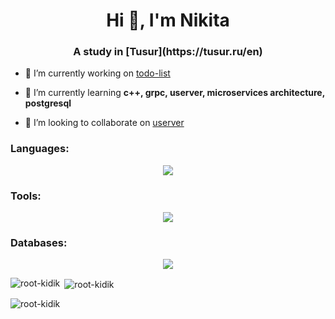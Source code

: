<h1 align="center">Hi 👋, I'm Nikita</h1>
<h3 align="center">A study in [Tusur](https://tusur.ru/en)</h3>

- 🔭 I’m currently working on [todo-list](https://github.com/root-kidik/todo-list)

- 🌱 I’m currently learning **c++, grpc, userver, microservices architecture, postgresql**

- 👯 I’m looking to collaborate on [userver](https://github.com/userver-framework/userver)

<h3 align="left">Languages:</h3>
<p align="center">
  <a href="https://skillicons.dev">
    <img src="https://skillicons.dev/icons?i=cpp,bash,py,js" />
  </a>
</p>

<h3 align="left">Tools:</h3>
<p align="center">
  <a href="https://skillicons.dev">
    <img src="https://skillicons.dev/icons?i=cmake,git,github,docker" />
  </a>
</p>

<h3 align="left">Databases:</h3>
<p align="center">
  <a href="https://skillicons.dev">
    <img src="https://skillicons.dev/icons?i=postgres,redis" />
  </a>
</p>

<p><img align="left" src="https://github-readme-stats.vercel.app/api/top-langs?username=root-kidik&show_icons=true&theme=dark&locale=en&layout=compact" alt="root-kidik" /></p>

<p>&nbsp;<img align="center" src="https://github-readme-stats.vercel.app/api?username=root-kidik&show_icons=true&theme=dark&locale=en" alt="root-kidik" /></p>

<p><img align="center" src="https://github-readme-streak-stats.herokuapp.com/?user=root-kidik&theme=dark" alt="root-kidik" /></p>
